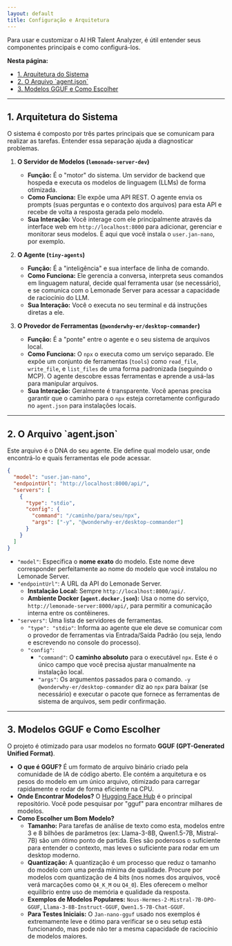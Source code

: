 ```yaml
---
layout: default
title: Configuração e Arquitetura
---
```


Para usar e customizar o AI HR Talent Analyzer, é útil entender seus componentes principais e como configurá-los.

<div class="toc">
  <strong>Nesta página:</strong>
  <ul>
    <li><a href="#arquitetura-do-sistema">1. Arquitetura do Sistema</a></li>
    <li><a href="#o-arquivo-agentjson">2. O Arquivo `agent.json`</a></li>
    <li><a href="#modelos-gguf">3. Modelos GGUF e Como Escolher</a></li>
  </ul>
</div>

---

<h2 id="arquitetura-do-sistema">1. Arquitetura do Sistema</h2>

O sistema é composto por três partes principais que se comunicam para realizar as tarefas. Entender essa separação ajuda a diagnosticar problemas.

1.  **O Servidor de Modelos (`lemonade-server-dev`)**
    -   **Função:** É o "motor" do sistema. Um servidor de backend que hospeda e executa os modelos de linguagem (LLMs) de forma otimizada.
    -   **Como Funciona:** Ele expõe uma API REST. O agente envia os prompts (suas perguntas e o contexto dos arquivos) para esta API e recebe de volta a resposta gerada pelo modelo.
    -   **Sua Interação:** Você interage com ele principalmente através da interface web em `http://localhost:8000` para adicionar, gerenciar e monitorar seus modelos. É aqui que você instala o `user.jan-nano`, por exemplo.

2.  **O Agente (`tiny-agents`)**
    -   **Função:** É a "inteligência" e sua interface de linha de comando.
    -   **Como Funciona:** Ele gerencia a conversa, interpreta seus comandos em linguagem natural, decide qual ferramenta usar (se necessário), e se comunica com o Lemonade Server para acessar a capacidade de raciocínio do LLM.
    -   **Sua Interação:** Você o executa no seu terminal e dá instruções diretas a ele.

3.  **O Provedor de Ferramentas (`@wonderwhy-er/desktop-commander`)**
    -   **Função:** É a "ponte" entre o agente e o seu sistema de arquivos local.
    -   **Como Funciona:** O `npx` o executa como um serviço separado. Ele expõe um conjunto de ferramentas (`tools`) como `read_file`, `write_file`, e `list_files` de uma forma padronizada (seguindo o MCP). O agente descobre essas ferramentas e aprende a usá-las para manipular arquivos.
    -   **Sua Interação:** Geralmente é transparente. Você apenas precisa garantir que o caminho para o `npx` esteja corretamente configurado no `agent.json` para instalações locais.

---

<h2 id="o-arquivo-agentjson">2. O Arquivo `agent.json`</h2>

Este arquivo é o DNA do seu agente. Ele define qual modelo usar, onde encontrá-lo e quais ferramentas ele pode acessar.

```json
{
  "model": "user.jan-nano",
  "endpointUrl": "http://localhost:8000/api/",
  "servers": [
    {
      "type": "stdio",
      "config": {
        "command": "/caminho/para/seu/npx",
        "args": ["-y", "@wonderwhy-er/desktop-commander"]
      }
    }
  ]
}
```

-   `"model"`: Especifica o **nome exato** do modelo. Este nome deve corresponder perfeitamente ao nome do modelo que você instalou no Lemonade Server.
-   `"endpointUrl"`: A URL da API do Lemonade Server.
    -   **Instalação Local:** Sempre `http://localhost:8000/api/`.
    -   **Ambiente Docker (`agent.docker.json`):** Usa o nome do serviço, `http://lemonade-server:8000/api/`, para permitir a comunicação interna entre os contêineres.
-   `"servers"`: Uma lista de servidores de ferramentas.
    -   `"type": "stdio"`: Informa ao agente que ele deve se comunicar com o provedor de ferramentas via Entrada/Saída Padrão (ou seja, lendo e escrevendo no console do processo).
    -   `"config"`:
        -   `"command"`: O **caminho absoluto** para o executável `npx`. Este é o único campo que você precisa ajustar manualmente na instalação local.
        -   `"args"`: Os argumentos passados para o comando. `-y @wonderwhy-er/desktop-commander` diz ao `npx` para baixar (se necessário) e executar o pacote que fornece as ferramentas de sistema de arquivos, sem pedir confirmação.

---

<h2 id="modelos-gguf">3. Modelos GGUF e Como Escolher</h2>

O projeto é otimizado para usar modelos no formato **GGUF (GPT-Generated Unified Format)**.

-   **O que é GGUF?** É um formato de arquivo binário criado pela comunidade de IA de código aberto. Ele contém a arquitetura e os pesos do modelo em um único arquivo, otimizado para carregar rapidamente e rodar de forma eficiente na CPU.
-   **Onde Encontrar Modelos?** O [Hugging Face Hub](https://huggingface.co/models?search=gguf) é o principal repositório. Você pode pesquisar por "gguf" para encontrar milhares de modelos.
-   **Como Escolher um Bom Modelo?**
    -   **Tamanho:** Para tarefas de análise de texto como esta, modelos entre 3 e 8 bilhões de parâmetros (ex: Llama-3-8B, Qwen1.5-7B, Mistral-7B) são um ótimo ponto de partida. Eles são poderosos o suficiente para entender o contexto, mas leves o suficiente para rodar em um desktop moderno.
    -   **Quantização:** A quantização é um processo que reduz o tamanho do modelo com uma perda mínima de qualidade. Procure por modelos com quantização de 4 bits (nos nomes dos arquivos, você verá marcações como `Q4_K_M` ou `Q4_0`). Eles oferecem o melhor equilíbrio entre uso de memória e qualidade da resposta.
    -   **Exemplos de Modelos Populares:** `Nous-Hermes-2-Mistral-7B-DPO-GGUF`, `Llama-3-8B-Instruct-GGUF`, `Qwen1.5-7B-Chat-GGUF`.
    -   **Para Testes Iniciais:** O `Jan-nano-gguf` usado nos exemplos é extremamente leve e ótimo para verificar se o seu setup está funcionando, mas pode não ter a mesma capacidade de raciocínio de modelos maiores.